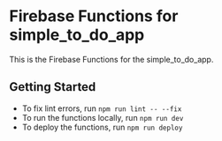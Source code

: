 # Firebase Functions for simple_to_do_app

This is the Firebase Functions for the simple_to_do_app.

## Getting Started

- To fix lint errors, run `npm run lint -- --fix`
- To run the functions locally, run `npm run dev`
- To deploy the functions, run `npm run deploy`
